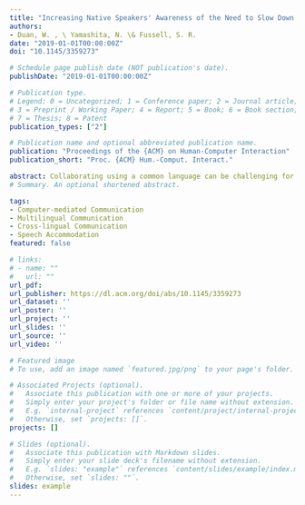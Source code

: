 ```yaml
---
title: "Increasing Native Speakers' Awareness of the Need to Slow Down in Multilingual Conversations Using a Real-Time Speech Speedometer"
authors:
- Duan, W. , \ Yamashita, N. \& Fussell, S. R.
date: "2019-01-01T00:00:00Z"
doi: "10.1145/3359273"

# Schedule page publish date (NOT publication's date).
publishDate: "2019-01-01T00:00:00Z"

# Publication type.
# Legend: 0 = Uncategorized; 1 = Conference paper; 2 = Journal article;
# 3 = Preprint / Working Paper; 4 = Report; 5 = Book; 6 = Book section;
# 7 = Thesis; 8 = Patent
publication_types: ["2"]

# Publication name and optional abbreviated publication name.
publication: "Proceedings of the {ACM} on Human-Computer Interaction"
publication_short: "Proc. {ACM} Hum.-Comput. Interact."

abstract: Collaborating using a common language can be challenging for non-native speakers (NNS). These challenges can be reduced when native speakers (NS) adjust their speech behavior for NNS, for example by speaking more slowly. In this study, we examined whether the use of real-time speech rate feedback (a speech speedometer) would help NS monitor their speaking speed and adjust for NNS accordingly. We conducted a laboratory experiment with 20 triads of 2 NS and 1 NNS. NS in half of the groups were given the speech speedometer. We found that NS with the speech speedometer were significantly more motivated to slow down their speech but they did not actually speak more slowly, although they made other speech adjustments. Furthermore, NNS perceived the speech of NS with the speedometer less clear, and they felt less accommodated. The results highlight the need for tools that create scaffolding to help NS make speech accommodations. We conclude with some design ideas for these scaffolding tools.
# Summary. An optional shortened abstract.

tags:
- Computer-mediated Communication
- Multilingual Communication
- Cross-lingual Communication 
- Speech Accommodation
featured: false

# links:
# - name: ""
#   url: ""
url_pdf: 
url_publisher: https://dl.acm.org/doi/abs/10.1145/3359273
url_dataset: ''
url_poster: ''
url_project: ''
url_slides: ''
url_source: ''
url_video: ''

# Featured image
# To use, add an image named `featured.jpg/png` to your page's folder. 

# Associated Projects (optional).
#   Associate this publication with one or more of your projects.
#   Simply enter your project's folder or file name without extension.
#   E.g. `internal-project` references `content/project/internal-project/index.md`.
#   Otherwise, set `projects: []`.
projects: []

# Slides (optional).
#   Associate this publication with Markdown slides.
#   Simply enter your slide deck's filename without extension.
#   E.g. `slides: "example"` references `content/slides/example/index.md`.
#   Otherwise, set `slides: ""`.
slides: example
---
```


